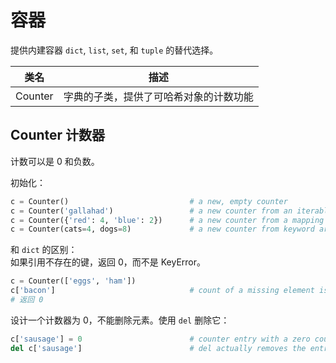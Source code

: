 # 容器
提供内建容器 `dict`, `list`, `set`, 和 `tuple` 的替代选择。  

| 类名 | 描述 |
| --- | --- |
| Counter | 字典的子类，提供了可哈希对象的计数功能 |

## Counter 计数器
计数可以是 0 和负数。  

初始化：  
```py
c = Counter()                           # a new, empty counter
c = Counter('gallahad')                 # a new counter from an iterable
c = Counter({'red': 4, 'blue': 2})      # a new counter from a mapping
c = Counter(cats=4, dogs=8)             # a new counter from keyword args
```

和 `dict` 的区别：  
如果引用不存在的键，返回 0，而不是 KeyError。  
```py
c = Counter(['eggs', 'ham'])
c['bacon']                              # count of a missing element is zero
# 返回 0
```

设计一个计数器为 0，不能删除元素。使用 `del` 删除它：  
```py
c['sausage'] = 0                        # counter entry with a zero count
del c['sausage']                        # del actually removes the entry
```

